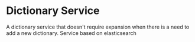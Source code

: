 # Dictionary Service

A dictionary service that doesn't require expansion when there is a need to add a new dictionary.
Service based on elasticsearch
